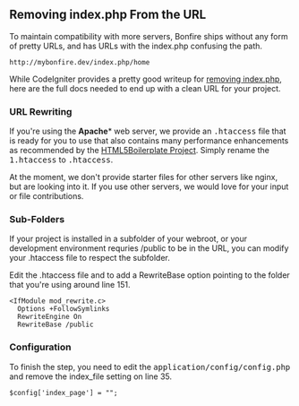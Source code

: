 ## Removing index.php From the URL

To maintain compatibility with more servers, Bonfire ships without any form of pretty URLs, and has URLs with the index.php confusing the path.

    http://mybonfire.dev/index.php/home

While CodeIgniter provides a pretty good writeup for [removing index.php](http://ellislab.com/codeigniter/user-guide/general/urls.html), here are the full docs needed to end up with a clean URL for your project. 

### URL Rewriting

If you're using the **Apache*** web server, we provide an <tt>.htaccess</tt> file that is ready for you to use that also contains many performance enhancements as recommended by the [HTML5Boilerplate Project](http://html5boilerplate.com/). Simply rename the <tt>1.htaccess</tt> to <tt>.htaccess</tt>.

At the moment, we don't provide starter files for other servers like nginx, but are looking into it. If you use other servers, we would love for your input or file contributions.

### Sub-Folders

If your project is installed in a subfolder of your webroot, or your development environment requries /public to be in the URL, you can modify your .htaccess file to respect the subfolder. 

Edit the .htaccess file and to add a RewriteBase option pointing to the folder that you're using around line 151.

    <IfModule mod_rewrite.c>
      Options +FollowSymlinks
      RewriteEngine On
      RewriteBase /public

### Configuration

To finish the step, you need to edit the <tt>application/config/config.php</tt> and remove the index_file setting on line 35. 

    $config['index_page'] = "";